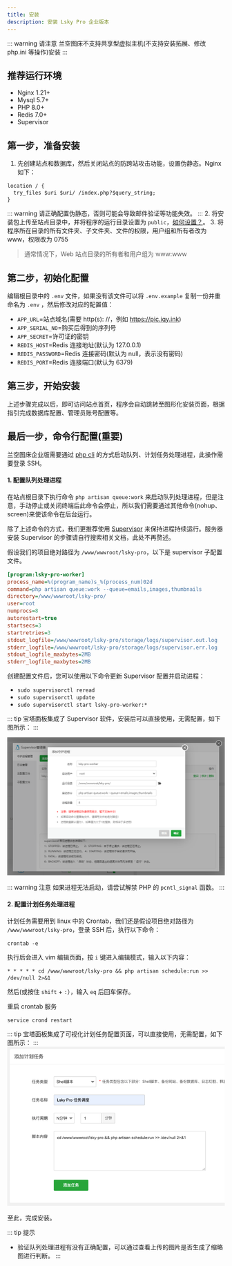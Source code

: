 ```yaml
---
title: 安装
description: 安装 Lsky Pro 企业版本
---
```


::: warning 请注意
兰空图床不支持共享型虚拟主机(不支持安装拓展、修改 php.ini 等操作)安装
:::

## 推荐运行环境
- Nginx 1.21+
- Mysql 5.7+
- PHP 8.0+
- Redis 7.0+
- Supervisor

## 第一步，准备安装
1. 先创建站点和数据库，然后关闭站点的防跨站攻击功能，设置伪静态。Nginx 如下：
```
location / {
  try_files $uri $uri/ /index.php?$query_string;
}
```
::: warning
请正确配置伪静态，否则可能会导致邮件验证等功能失效。
:::
2. 将安装包上传至站点目录中，并将程序的运行目录设置为 `public`，[如何设置？](https://serverfault.com/a/604307)。
3. 将程序所在目录的所有文件夹、子文件夹、文件的权限，用户组和所有者改为 www，权限改为 0755
> 通常情况下，Web 站点目录的所有者和用户组为 www:www

## 第二步，初始化配置
编辑根目录中的 `.env` 文件，如果没有该文件可以将 `.env.example` 复制一份并重命名为 `.env` ，然后修改对应的配置值：
- `APP_URL`=站点域名(需要 http(s): //，例如 https://pic.iqy.ink)
- `APP_SERIAL_NO`=购买后得到的序列号
- `APP_SECRET`=许可证的密钥
- `REDIS_HOST`=Redis 连接地址(默认为 127.0.0.1)
- `REDIS_PASSWORD`=Redis 连接密码(默认为 null，表示没有密码)
- `REDIS_PORT`=Redis 连接端口(默认为 6379)

## 第三步，开始安装
上述步骤完成以后，即可访问站点首页，程序会自动跳转至图形化安装页面，根据指引完成数据库配置、管理员账号配置等。

## 最后一步，命令行配置(重要)
兰空图床企业版需要通过 [php cli](http://www.php-cli.com/) 的方式启动队列、计划任务处理进程，此操作需要登录 SSH。

#### 1. 配置队列处理进程

在站点根目录下执行命令 `php artisan queue:work` 来启动队列处理进程，但是注意，手动停止或关闭终端后此命令会停止，所以我们需要通过其他命令(nohup、screen)来使该命令在后台运行。  

除了上述命令的方式，我们更推荐使用 [Supervisor](http://supervisord.org/) 来保持进程持续运行。服务器安装 Supervisor 的步骤请自行搜索相关文档，此处不再赘述。  

假设我们的项目绝对路径为 `/www/wwwroot/lsky-pro`，以下是 supervisor 子配置文件。
```ini
[program:lsky-pro-worker]
process_name=%(program_name)s_%(process_num)02d
command=php artisan queue:work --queue=emails,images,thumbnails
directory=/www/wwwroot/lsky-pro/
user=root
numprocs=8
autorestart=true
startsecs=3
startretries=3
stdout_logfile=/www/wwwroot/lsky-pro/storage/logs/supervisor.out.log
stderr_logfile=/www/wwwroot/lsky-pro/storage/logs/supervisor.err.log
stdout_logfile_maxbytes=2MB
stderr_logfile_maxbytes=2MB
```
创建配置文件后，您可以使用以下命令更新 Supervisor 配置并启动进程：
- `sudo supervisorctl reread`
- `sudo supervisorctl update`
- `sudo supervisorctl start lsky-pro-worker:*`

::: tip
宝塔面板集成了 Supervisor 软件，安装后可以直接使用，无需配置，如下图所示：
:::

![supervisor-config](/bt-supervisor-config.png)

::: warning 注意
如果进程无法启动，请尝试解禁 PHP 的 `pcntl_signal` 函数。
:::

#### 2. 配置计划任务处理进程

计划任务需要用到 linux 中的 Crontab，我们还是假设项目绝对路径为 `/www/wwwroot/lsky-pro`，登录 SSH 后，执行以下命令：

```shell
crontab -e
```

执行后会进入 vim 编辑页面，按 `i` 键进入编辑模式，输入以下内容：
```shell
* * * * * cd /www/wwwroot/lsky-pro && php artisan schedule:run >> /dev/null 2>&1
```

然后(或按住 `shift` + `:`），输入 `eq` 后回车保存。

重启 crontab 服务
```shell
service crond restart
```

::: tip
宝塔面板集成了可视化计划任务配置页面，可以直接使用，无需配置，如下图所示：
:::
![crontab-config](/bt-crontab-config.png)

至此，完成安装。

::: tip 提示
- 验证队列处理进程有没有正确配置，可以通过查看上传的图片是否生成了缩略图进行判断。
:::